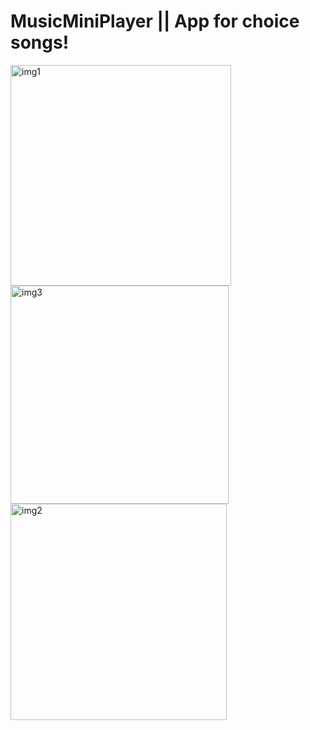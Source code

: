 # MusicMiniPlayer || App for choice songs!             
<img width="353" alt="img1" src="https://user-images.githubusercontent.com/103481753/174294023-508f117c-a0a1-49f5-b698-707a22283946.png"> <img width="349" alt="img3" src="https://user-images.githubusercontent.com/103481753/174294036-343c8bdd-5b72-48ca-a864-87c5ae1d826d.png"> 
<img width="346" alt="img2" src="https://user-images.githubusercontent.com/103481753/174294062-af855698-271f-4030-be9d-7412f132ab9b.png">
